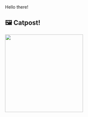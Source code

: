 Hello there!



## 🖼️ Catpost!

<sub>
    <img src="https://cdn2.thecatapi.com/images/4k7.gif" height="256">
</sub>

